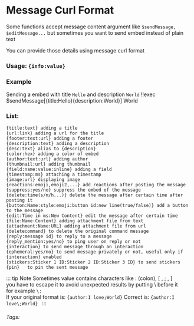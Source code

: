 # Message Curl Format
Some functions accept message content argument
like `$sendMessage, $editMessage...`
but sometimes you want to send embed instead of plain text

You can provide those details using message curl format
### Usage: ```{info:value}```

### Example
Sending a embed with title `Hello` and description `World`
<discord-messages>
	<discord-message>
		!!exec $sendMessage[{title:Hello}{description:World}]
	</discord-message>
	<discord-message :bot="true" author="Custom Command" role-color="#0099ff" avatar="https://media.discordapp.net/avatars/725721249652670555/781224f90c3b841ba5b40678e032f74a.webp">
		<discord-embed embedTitle="Hello">
        <discord-embed-description>
            World
        </discord-embed-description>
        </discord-embed>
	</discord-message>
</discord-messages>


### List:
```
{title:text} adding a title
{url:link} adding a url for the title
{footer:text:url} adding a footer
{description:text} adding a description
{desc:text} alias to {description}
{color:hex} adding a color of embed
{author:text:url} adding author
{thumbnail:url} adding thumbnail
{field:name:value:inline} adding a field
{timestamp:ms} attaching a timestamp
{image:url} displaying image
{reactions:emoji,emoji2,...} add reactions after posting the message
{suppress:yes/no} suppress the embed of the message
{delete:time(s/m/h...)} delete the message after certain time after posting it
{button:Name:style:emoji:button id:new line(true/false)} add a button to the message
{edit:Time in ms:New Content} edit the message after certain time
{file:Name:Content} adding attachment file from text
{attachment:Name:URL} adding attachment file from url
{deletecommand} to delete the original command message
{reply:message id} to reply to a message
{reply_mention:yes/no} to ping user on reply or not
{interaction} to send message through an interaction
{ephemeral:yes/no} to send message privately or not, useful only if {interaction} enabled
{stickers:Sticker 1 ID:Sticker 2 ID:Sticker 3 ID} to send stickers
{pin}	to pin the sent message
```

::: tip Note
Sometimes value contains characters like : (colon), [ , ; ,  ]<br>
you have to escape it to avoid unexpected results by putting \ before it<br>
for example `\:`<br>
If your original format is: `{author:I love;World}`
Correct is: `{author:I love\;World} `
:::
###### Tags: <Badge type="tip" text="Message Curl Format" vertical="middle" />
